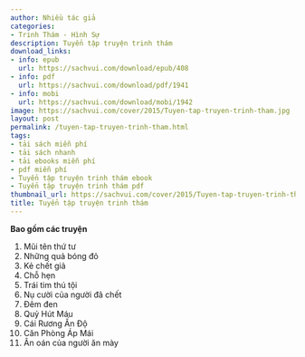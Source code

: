 ```yaml
---
author: Nhiều tác giả
categories:
- Trinh Thám - Hình Sự
description: Tuyển tập truyện trinh thám
download_links:
- info: epub
  url: https://sachvui.com/download/epub/408
- info: pdf
  url: https://sachvui.com/download/pdf/1941
- info: mobi
  url: https://sachvui.com/download/mobi/1942
image: https://sachvui.com/cover/2015/Tuyen-tap-truyen-trinh-tham.jpg
layout: post
permalink: /tuyen-tap-truyen-trinh-tham.html
tags:
- tải sách miễn phí
- tải sách nhanh
- tải ebooks miễn phí
- pdf miễn phí
- Tuyển tập truyện trinh thám ebook
- Tuyển tập truyện trinh thám pdf
thumbnail_url: https://sachvui.com/cover/2015/Tuyen-tap-truyen-trinh-tham.jpg
title: Tuyển tập truyện trinh thám
---
```


 <div class="item-desc text-justify"> <p><strong>Bao gồm các truyện</strong></p><ol><li>Mũi tên thứ tư</li><li>Những quả bóng đỏ</li><li>Kẻ chết giả</li><li>Chỗ hẹn</li><li>Trái tim thú tội</li><li>Nụ cười của người đã chết</li><li>Đêm đen</li><li>Quỷ Hút Máu</li><li>Cái Rương Ấn Độ</li><li>Căn Phòng Áp Mái</li><li>Ân oán của người ăn mày</li></ol> </div>